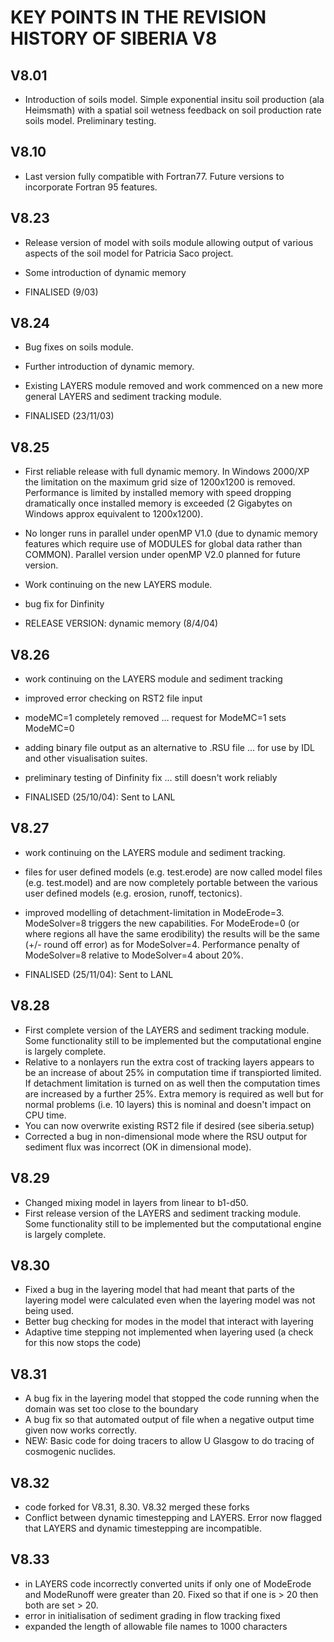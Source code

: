 KEY POINTS IN THE REVISION HISTORY OF SIBERIA V8
================================================

V8.01
-----

- Introduction of soils model. Simple exponential insitu soil production 
(ala Heimsmath) with a spatial soil wetness feedback on soil production 
rate soils model. Preliminary testing.

V8.10
-----

- Last version fully compatible with Fortran77. Future versions to incorporate
Fortran 95 features.

V8.23
-----

- Release version of model with soils module allowing output of various aspects 
of the soil model for Patricia Saco project. 
- Some introduction of dynamic memory

- FINALISED (9/03)

V8.24
-----

- Bug fixes on soils module. 
- Further introduction of dynamic memory.
- Existing LAYERS module removed and work commenced on a new more general LAYERS
and sediment tracking module.

- FINALISED (23/11/03)

V8.25
-----

- First reliable release with full dynamic memory. In Windows 2000/XP  
the limitation on the maximum grid size of 1200x1200 is removed. Performance 
is limited by installed memory with speed dropping dramatically once installed 
memory is exceeded (2 Gigabytes on Windows approx equivalent to 1200x1200).
- No longer runs in parallel under openMP V1.0 (due to dynamic memory features
which require use of MODULES for global data rather than COMMON).
Parallel version under openMP V2.0 planned for future version.
- Work continuing on the new LAYERS module.
- bug fix for Dinfinity

- RELEASE VERSION: dynamic memory (8/4/04)

V8.26
-----

- work continuing on the LAYERS module and sediment tracking
- improved error checking on RST2 file input
- modeMC=1 completely removed ... request for ModeMC=1 sets ModeMC=0
- adding binary file output as an alternative to .RSU file ... for
  use by IDL and other visualisation suites.
- preliminary testing of Dinfinity fix ... still doesn't work reliably

- FINALISED (25/10/04): Sent to LANL

V8.27
-----

- work continuing on the LAYERS module and sediment tracking.
- files for user defined models (e.g. test.erode) are now called model files
(e.g. test.model) and are now completely portable between the various user 
defined models (e.g. erosion, runoff, tectonics).
- improved modelling of detachment-limitation in ModeErode=3. 
ModeSolver=8 triggers the new capabilities. For ModeErode=0 (or where regions
all have the same erodibility) the results will be the same (+/- round off error)
as for ModeSolver=4. Performance penalty of ModeSolver=8 relative to ModeSolver=4
about 20%.

- FINALISED (25/11/04): Sent to LANL

V8.28
-----

- First complete version of the LAYERS and sediment tracking module. Some 
functionality still to be implemented but the computational engine is largely complete. 
- Relative to a nonlayers run the extra cost of tracking layers appears to be 
an increase of about 25% in computation time if transpiorted limited. If
detachment limitation is turned on as well then the computation times are 
increased by a further 25%. Extra memory is required as
well but for normal problems (i.e. 10 layers) this is nominal and doesn't impact 
on CPU time.
- You can now overwrite existing RST2 file if desired (see siberia.setup)
- Corrected a bug in non-dimensional mode where the RSU output for sediment flux
  was incorrect (OK in dimensional mode). 

V8.29
-----

- Changed mixing model in layers from linear to b1-d50.
- First release version of the LAYERS and sediment tracking module. Some 
functionality still to be implemented but the computational engine is largely complete. 

V8.30
----

- Fixed a bug in the layering model that had meant that parts of the layering model were 
calculated even when the layering model was not being used.
- Better bug checking for modes in the model that interact with layering
- Adaptive time stepping not implemented when layering used (a check for this now stops the code)

V8.31
-----

- A bug fix in the layering model that stopped the code running when the domain was set too close to the boundary
- A bug fix so that automated output of file when a negative output time given now works correctly.
- NEW: Basic code for doing tracers to allow U Glasgow to do tracing of cosmogenic nuclides. 

V8.32
-----

- code forked for V8.31, 8.30. V8.32 merged these forks
- Conflict between dynamic timestepping and LAYERS. Error now flagged
  that LAYERS and dynamic timestepping are incompatible.

V8.33
-----

- in LAYERS code incorrectly converted units if only one of ModeErode and ModeRunoff
  were greater than 20. Fixed so that if one is > 20 then both are set > 20.
- error in initialisation of sediment grading in flow tracking fixed
- expanded the length of allowable file names to 1000 characters
